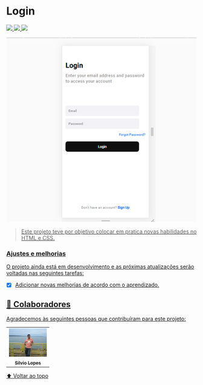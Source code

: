 # Login


<a href="https://www.instagram.com/silviolopesdias/">
<img src="https://img.shields.io/badge/Instagram-E4405F?style=for-the-badge&logo=instagram&logoColor=white">

<a href="https://www.facebook.com/silvio.lopesdias.9/" > 
<img src="https://img.shields.io/badge/Facebook-1877F2?style=for-the-badge&logo=facebook&logoColor=white" />


<a href="https://www.linkedin.com/in/silvio-lopes-dias-69bbba214/">
<img src="https://img.shields.io/badge/LinkedIn-0077B5?style=for-the-badge&logo=linkedin&logoColor=white" /> 



<img src="./logo.png" alt=" login img"> <br>


> Este projeto teve por objetivo colocar em pratica novas habilidades no HTML e CSS.

### Ajustes e melhorias

O projeto ainda está em desenvolvimento e as próximas atualizações serão voltadas nas seguintes tarefas:

- [x] Adicionar novas melhorias de acordo com o aprendizado.



## 🤝 Colaboradores

Agradecemos às seguintes pessoas que contribuíram para este projeto:

<table>
  <tr>
    <td align="center">
      <a href="#">
        <img src="silvio.JPG" width="100px;" alt="Foto do Silvio no GitHub"/><br>
        <sub>
          <b> Silvio Lopes</b>
        </sub>
      </a>
    </td>   
  </tr>
</table>




[⬆ Voltar ao topo](#Login)<br>
